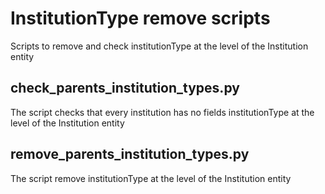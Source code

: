# InstitutionType remove scripts
Scripts to remove and check institutionType at the level of the Institution entity

## check_parents_institution_types.py
The script checks that every institution has no fields institutionType at the level of the Institution entity

## remove_parents_institution_types.py
The script remove institutionType at the level of the Institution entity